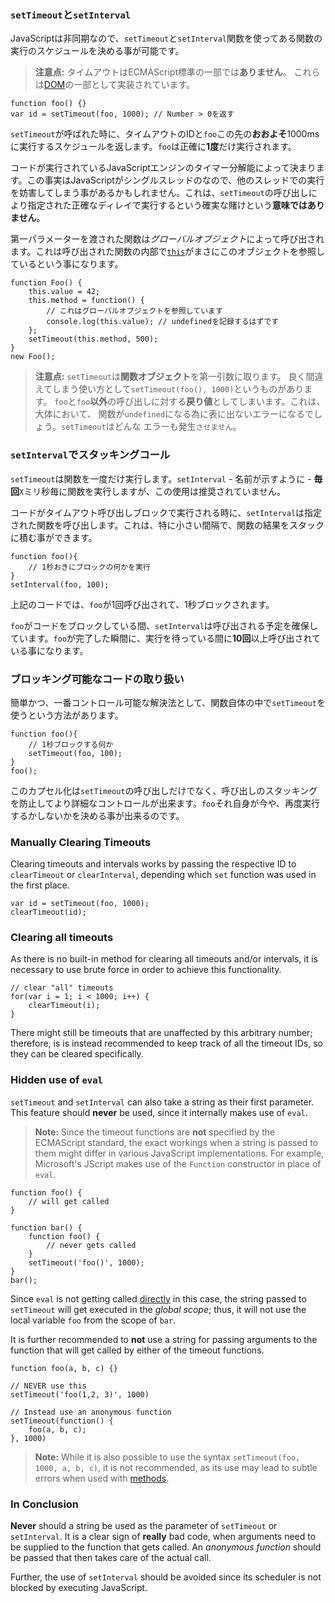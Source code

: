 ### `setTimeout`と`setInterval`

JavaScriptは非同期なので、`setTimeout`と`setInterval`関数を使ってある関数の実行のスケジュールを決める事が可能です。

> **注意点:** タイムアウトはECMAScript標準の一部では**ありません**。
> これらは[DOM][1]の一部として実装されています。

    function foo() {}
    var id = setTimeout(foo, 1000); // Number > 0を返す

`setTimeout`が呼ばれた時に、タイムアウトのIDと`foo`この先の**おおよそ**1000msに実行するスケジュールを返します。`foo`は正確に**1度**だけ実行されます。

コードが実行されているJavaScriptエンジンのタイマー分解能によって決まります。この事実はJavaScriptがシングルスレッドのなので、他のスレッドでの実行を妨害してしまう事があるかもしれません。これは、`setTimeout`の呼び出しにより指定された正確なディレイで実行するという確実な賭けという**意味ではありません**。

第一パラメーターを渡された関数は*グローバルオブジェクト*によって呼び出されます。これは呼び出された関数の内部で[`this`](#functionis)がまさにこのオブジェクトを参照しているという事になります。

    function Foo() {
        this.value = 42;
        this.method = function() {
            // これはグローバルオブジェクトを参照しています
            console.log(this.value); // undefinedを記録するはずです
        };
        setTimeout(this.method, 500);
    }
    new Foo();


> **注意点:** `setTimeout`は**関数オブジェクト**を第一引数に取ります。
> 良く間違えてしまう使い方として`setTimeout(foo(), 1000)`というものがあります。
> `foo`と`foo`**以外**の呼び出しに対する**戻り値**としてしまいます。これは、大体において、
> 関数が`undefined`になる為に表に出ないエラーになるでしょう。`setTimeout`はどんな
> エラーも発生`させません`。

### `setInterval`でスタッキングコール

`setTimeout`は関数を一度だけ実行します。`setInterval` - 名前が示すように - **毎回**`X`ミリ秒毎に関数を実行しますが、この使用は推奨されていません。

コードがタイムアウト呼び出しブロックで実行される時に、`setInterval`は指定された関数を呼び出します。これは、特に小さい間隔で、関数の結果をスタックに積む事ができます。

    function foo(){
        // 1秒おきにブロックの何かを実行
    }
    setInterval(foo, 100);

上記のコードでは、`foo`が1回呼び出されて、1秒ブロックされます。

`foo`がコードをブロックしている間、`setInterval`は呼び出される予定を確保しています。`foo`が完了した瞬間に、実行を待っている間に**10回**以上呼び出されている事になります。

### ブロッキング可能なコードの取り扱い

簡単かつ、一番コントロール可能な解決法として、関数自体の中で`setTimeout`を使うという方法があります。

    function foo(){
        // 1秒ブロックする何か
        setTimeout(foo, 100);
    }
    foo();

このカプセル化は`setTimeout`の呼び出しだけでなく、呼び出しのスタッキングを防止してより詳細なコントロールが出来ます。`foo`それ自身が今や、再度実行するかしないかを決める事が出来るのです。

### Manually Clearing Timeouts

Clearing timeouts and intervals works by passing the respective ID to
`clearTimeout` or `clearInterval`, depending which `set` function was used in
the first place.

    var id = setTimeout(foo, 1000);
    clearTimeout(id);

### Clearing all timeouts

As there is no built-in method for clearing all timeouts and/or intervals, 
it is necessary to use brute force in order to achieve this functionality.

    // clear "all" timeouts
    for(var i = 1; i < 1000; i++) {
        clearTimeout(i);
    }

There might still be timeouts that are unaffected by this arbitrary number;
therefore, is is instead recommended to keep track of all the timeout IDs, so
they can be cleared specifically.

### Hidden use of `eval`

`setTimeout` and `setInterval` can also take a string as their first parameter.
This feature should **never** be used, since it internally makes use of `eval`.

> **Note:** Since the timeout functions are **not** specified by the ECMAScript
> standard, the exact workings when a string is passed to them might differ in
> various JavaScript implementations. For example, Microsoft's JScript makes use of
> the `Function` constructor in place of `eval`.

    function foo() {
        // will get called
    }

    function bar() {
        function foo() {
            // never gets called
        }
        setTimeout('foo()', 1000);
    }
    bar();

Since `eval` is not getting called [directly](#core.eval) in this case, the string 
passed to `setTimeout` will get executed in the *global scope*; thus, it will 
not use the local variable `foo` from the scope of `bar`.

It is further recommended to **not** use a string for passing arguments to the
function that will get called by either of the timeout functions. 

    function foo(a, b, c) {}
    
    // NEVER use this
    setTimeout('foo(1,2, 3)', 1000)

    // Instead use an anonymous function
    setTimeout(function() {
        foo(a, b, c);
    }, 1000)

> **Note:** While it is also possible to use the syntax 
> `setTimeout(foo, 1000, a, b, c)`, it is not recommended, as its use may lead
> to subtle errors when used with [methods](#function.this). 

### In Conclusion

**Never** should a string be used as the parameter of `setTimeout` or 
`setInterval`. It is a clear sign of **really** bad code, when arguments need 
to be supplied to the function that gets called. An *anonymous function* should
be passed that then takes care of the actual call.

Further, the use of `setInterval` should be avoided since its scheduler is not
blocked by executing JavaScript.

[1]: http://en.wikipedia.org/wiki/Document_Object_Model "Document Object Model"

